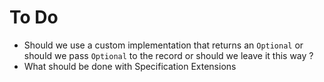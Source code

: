 # To Do

* Should we use a custom implementation that returns an `Optional` or should we pass `Optional` to the record or should we leave it this way ?
* What should be done with Specification Extensions